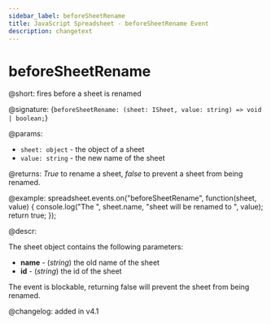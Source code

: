 ```yaml
---
sidebar_label: beforeSheetRename
title: JavaScript Spreadsheet - beforeSheetRename Event
description: changetext
---
```


# beforeSheetRename

@short: fires before a sheet is renamed

@signature: {`beforeSheetRename: (sheet: ISheet, value: string) => void | boolean;`}

@params:
- `sheet: object` - the object of a sheet
- `value: string` - the new name of the sheet

@returns:
*True* to rename a sheet, *false* to prevent a sheet from being renamed.

@example:
spreadsheet.events.on("beforeSheetRename", function(sheet, value) {
    console.log("The ", sheet.name, "sheet will be renamed to ", value);
    return true;
});

@descr:

The sheet object contains the following parameters:

- **name** - (*string*) the old name of the sheet
- **id** - (*string*) the id of the sheet

The event is blockable, returning false will prevent the sheet from being renamed.

@changelog: added in v4.1
